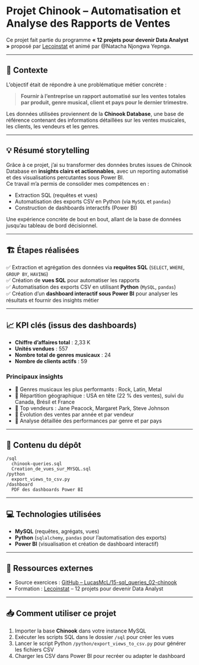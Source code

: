 
# Projet Chinook – Automatisation et Analyse des Rapports de Ventes

Ce projet fait partie du programme **« 12 projets pour devenir Data Analyst »** proposé par [Lecoinstat](https://lecoinstat.com/) et animé par @Natacha Njongwa Yepnga.

---

## 📌 Contexte

L’objectif était de répondre à une problématique métier concrète :  
> **Fournir à l’entreprise un rapport automatisé sur les ventes totales par produit, genre musical, client et pays pour le dernier trimestre.**

Les données utilisées proviennent de la **Chinook Database**, une base de référence contenant des informations détaillées sur les ventes musicales, les clients, les vendeurs et les genres.

---

## 💡 Résumé storytelling

Grâce à ce projet, j’ai su transformer des données brutes issues de Chinook Database en **insights clairs et actionnables**, avec un reporting automatisé et des visualisations percutantes sous Power BI.  
Ce travail m’a permis de consolider mes compétences en :
- Extraction SQL (requêtes et vues)
- Automatisation des exports CSV en Python (via `MySQL` et `pandas`)
- Construction de dashboards interactifs (Power BI)  

Une expérience concrète de bout en bout, allant de la base de données jusqu’au tableau de bord décisionnel.

---

## 🏗️ Étapes réalisées

✅ Extraction et agrégation des données via **requêtes SQL** (`SELECT`, `WHERE`, `GROUP BY`, `HAVING`)  
✅ Création de **vues SQL** pour automatiser les rapports  
✅ Automatisation des exports CSV en utilisant **Python** (`MySQL`, `pandas`)  
✅ Création d’un **dashboard interactif sous Power BI** pour analyser les résultats et fournir des insights métier

---

## 📈 KPI clés (issus des dashboards)

- **Chiffre d’affaires total** : 2,33 K  
- **Unités vendues** : 557  
- **Nombre total de genres musicaux** : 24  
- **Nombre de clients actifs** : 59  

### Principaux insights
- 📌 Genres musicaux les plus performants : Rock, Latin, Metal  
- 📌 Répartition géographique : USA en tête (22 % des ventes), suivi du Canada, Brésil et France  
- 📌 Top vendeurs : Jane Peacock, Margaret Park, Steve Johnson  
- 📌 Évolution des ventes par année et par vendeur  
- 📌 Analyse détaillée des performances par genre et par pays

---

## 📂 Contenu du dépôt

```
/sql
  chinook-queries.sql
  Creation_de_vues_sur_MYSQL.sql
/python
  export_views_to_csv.py
/dashboard
  PDF des dashboards Power BI
```

---

## 💻 Technologies utilisées

- **MySQL** (requêtes, agrégats, vues)  
- **Python** (`sqlalchemy`, `pandas` pour l’automatisation des exports)  
- **Power BI** (visualisation et création de dashboard interactif)

---

## 🔗 Ressources externes

- Source exercices : [GitHub – LucasMcL/15-sql_queries_02-chinook](https://github.com/LucasMcL/15-sql_queries_02-chinook)  
- Formation : [Lecoinstat](https://lecoinstat.com/) – 12 projets pour devenir Data Analyst

---

## 📥 Comment utiliser ce projet

1. Importer la base **Chinook** dans votre instance MySQL  
2. Exécuter les scripts SQL dans le dossier `/sql` pour créer les vues  
3. Lancer le script Python `/python/export_views_to_csv.py` pour générer les fichiers CSV  
4. Charger les CSV dans Power BI pour recréer ou adapter le dashboard



